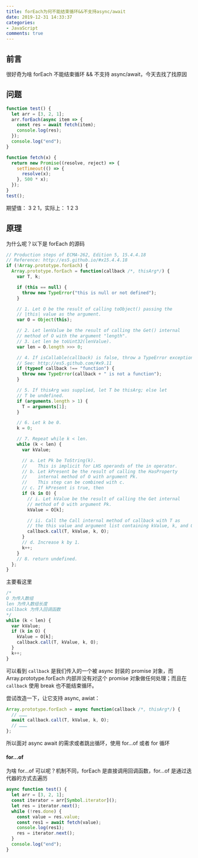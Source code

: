 ```yaml
---
title: forEach为何不能结束循环&&不支持async/await
date: 2019-12-31 14:33:37
categories:
- JavaScript
comments: true
---
```


## 前言

很好奇为啥 forEach 不能结束循环 && 不支持 async/await，今天去找了找原因

<!-- more -->

## 问题

```js
function test() {
  let arr = [3, 2, 1];
  arr.forEach(async item => {
    const res = await fetch(item);
    console.log(res);
  });
  console.log("end");
}

function fetch(x) {
  return new Promise((resolve, reject) => {
    setTimeout(() => {
      resolve(x);
    }, 500 * x);
  });
}
test();
```

期望值： 3 2 1，实际上： 1 2 3

## 原理

为什么呢？以下是 forEach 的源码

```js
// Production steps of ECMA-262, Edition 5, 15.4.4.18
// Reference: http://es5.github.io/#x15.4.4.18
if (!Array.prototype.forEach) {
  Array.prototype.forEach = function(callback /*, thisArg*/) {
    var T, k;

    if (this == null) {
      throw new TypeError("this is null or not defined");
    }

    // 1. Let O be the result of calling toObject() passing the
    // |this| value as the argument.
    var O = Object(this);

    // 2. Let lenValue be the result of calling the Get() internal
    // method of O with the argument "length".
    // 3. Let len be toUint32(lenValue).
    var len = O.length >>> 0;

    // 4. If isCallable(callback) is false, throw a TypeError exception.
    // See: http://es5.github.com/#x9.11
    if (typeof callback !== "function") {
      throw new TypeError(callback + " is not a function");
    }

    // 5. If thisArg was supplied, let T be thisArg; else let
    // T be undefined.
    if (arguments.length > 1) {
      T = arguments[1];
    }

    // 6. Let k be 0.
    k = 0;

    // 7. Repeat while k < len.
    while (k < len) {
      var kValue;

      // a. Let Pk be ToString(k).
      //    This is implicit for LHS operands of the in operator.
      // b. Let kPresent be the result of calling the HasProperty
      //    internal method of O with argument Pk.
      //    This step can be combined with c.
      // c. If kPresent is true, then
      if (k in O) {
        // i. Let kValue be the result of calling the Get internal
        // method of O with argument Pk.
        kValue = O[k];

        // ii. Call the Call internal method of callback with T as
        // the this value and argument list containing kValue, k, and O.
        callback.call(T, kValue, k, O);
      }
      // d. Increase k by 1.
      k++;
    }
    // 8. return undefined.
  };
}
```

主要看这里

```js
/* 
O 为传入数组
len 为传入数组长度
callback 为传入回调函数
*/
while (k < len) {
  var kValue;
  if (k in O) {
    kValue = O[k];
    callback.call(T, kValue, k, O);
  }
  k++;
}
```

可以看到 `callback` 是我们传入的一个被 async 封装的 promise 对象，而 Array.prototype.forEach 内部并没有对这个 promise 对象做任何处理；而且在 `callback` 使用 break 也不能结束循环。

尝试改造一下，让它支持 async, awiat：

```js
Array.prototype.forEach = async function(callback /*, thisArg*/) {
  // ………
  await callback.call(T, kValue, k, O);
  // ………
};
```

所以面对 async await 的需求或者跳出循环，使用 for...of 或者 for 循环

#### for...of

为啥 for...of 可以呢？机制不同，forEach 是直接调用回调函数，for...of 是通过迭代器的方式去遍历

```js
async function test() {
  let arr = [3, 2, 1];
  const iterator = arr[Symbol.iterator]();
  let res = iterator.next();
  while (!res.done) {
    const value = res.value;
    const res1 = await fetch(value);
    console.log(res1);
    res = iterator.next();
  }
  console.log("end");
}
```
